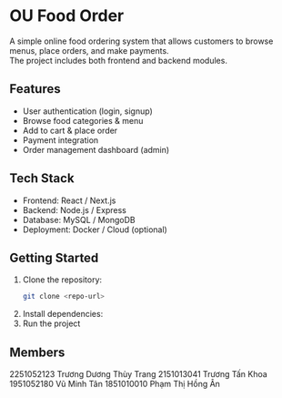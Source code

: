 

# OU Food Order

A simple online food ordering system that allows customers to browse menus, place orders, and make payments.  
The project includes both frontend and backend modules.

## Features
- User authentication (login, signup)
- Browse food categories & menu
- Add to cart & place order
- Payment integration
- Order management dashboard (admin)

## Tech Stack
- Frontend: React / Next.js
- Backend: Node.js / Express
- Database: MySQL / MongoDB
- Deployment: Docker / Cloud (optional)

## Getting Started
1. Clone the repository:
   ```bash
   git clone <repo-url>

2. Install dependencies:
3. Run the project

## Members
2251052123	Trương Dương Thùy Trang 
2151013041	Trương Tấn Khoa
1951052180	Vũ Minh Tân
1851010010	Phạm Thị Hồng Ân